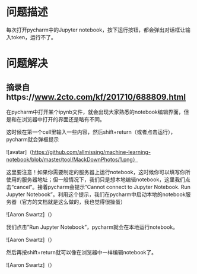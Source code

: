 # 问题描述

每次打开pycharm中的Jupyter notebook，按下运行按钮，都会弹出对话框让输入token，运行不了。

# 问题解决

## 摘录自https://www.2cto.com/kf/201710/688809.html

在pycharm中打开某个ipynb文件，就会出现大家熟悉的notebook编辑界面，但是和在浏览器中打开的界面还是略有不同。

这时候在第一个cell里输入一些内容，然后shift+return（或者点击运行），pycharm就会弹框提示

![avatar]（https://github.com/allmissing/machine-learning-notebook/blob/master/tool/MackDownPhotos/1.png）

这里要注意！如果你需要制定的服务器上运行notebook，这时候你可以填写你所使用的服务器地址；但一般情况下，我们只是想本地编辑notebook，这里我们点击“cancel”。接着pycharm会提示”Cannot connect to Jupyter Notebook. Run Jupyter Notebook”。利用这个提示，我们在pycharm中启动本地的notebook服务器（官方的文档就是这么做的，我也觉得很操蛋）

![Aaron Swartz]（）

我们点击”Run Jupyter Notebook”，pycharm就会在本地运行notebook。

![Aaron Swartz]（）

然后再按shift+return就可以像在浏览器中一样编辑notebook了。

![Aaron Swartz]（）
